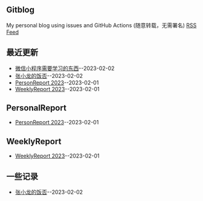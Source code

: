 ## Gitblog
My personal blog using issues and GitHub Actions (随意转载，无需署名)
[RSS Feed](https://raw.githubusercontent.com/haoz0x139/myblog/master/feed.xml)
## 最近更新
- [微信小程序需要学习的东西](https://github.com/haoz0x139/myblog/issues/5)--2023-02-02
- [张小龙的饭否](https://github.com/haoz0x139/myblog/issues/4)--2023-02-02
- [PersonReport 2023](https://github.com/haoz0x139/myblog/issues/2)--2023-02-01
- [WeeklyReport 2023](https://github.com/haoz0x139/myblog/issues/1)--2023-02-01
## PersonalReport
- [PersonReport 2023](https://github.com/haoz0x139/myblog/issues/2)--2023-02-01
## WeeklyReport
- [WeeklyReport 2023](https://github.com/haoz0x139/myblog/issues/1)--2023-02-01
## 一些记录
- [张小龙的饭否](https://github.com/haoz0x139/myblog/issues/4)--2023-02-02
